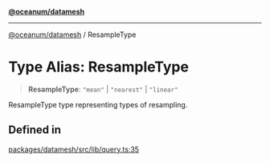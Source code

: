 [**@oceanum/datamesh**](../README.md)

***

[@oceanum/datamesh](../README.md) / ResampleType

# Type Alias: ResampleType

> **ResampleType**: `"mean"` \| `"nearest"` \| `"linear"`

ResampleType type representing types of resampling.

## Defined in

[packages/datamesh/src/lib/query.ts:35](https://github.com/oceanum-io/oceanum-js/blob/8743de96e5f943db8ec0df1328a02f233bca002b/packages/datamesh/src/lib/query.ts#L35)
